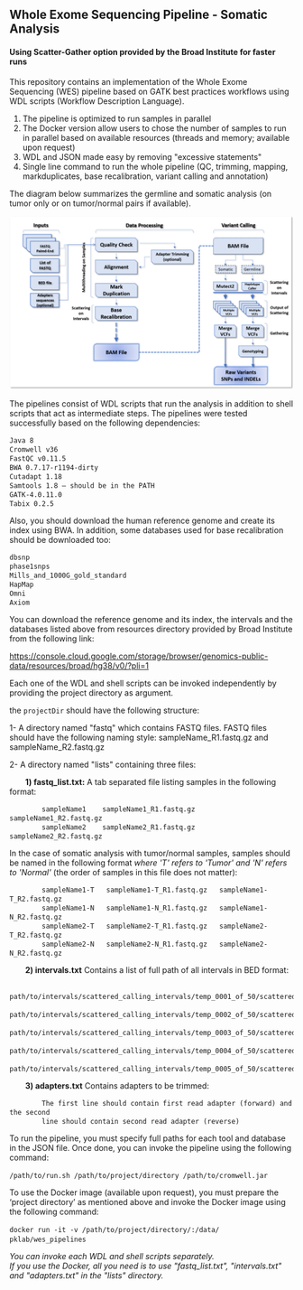 ## Whole Exome Sequencing Pipeline - Somatic Analysis
#### Using Scatter-Gather option provided by the Broad Institute for faster runs

This repository contains an implementation of the Whole Exome Sequencing (WES) pipeline based on GATK best practices workflows using WDL scripts (Workflow Description Language).

1) The pipeline is optimized to run samples in parallel
2) The Docker version allow users to chose the number of samples to run in parallel based on available resources (threads and memory; available upon request)
3) WDL and JSON made easy by removing "excessive statements"
4) Single line command to run the whole pipeline (QC, trimming, mapping, markduplicates, base recalibration, variant calling and annotation)

The diagram below summarizes the germline and somatic analysis (on tumor only or on tumor/normal pairs if available).


![alt text](wes_workflow/wes_pipelines.png "Whole Exome Sequencing Pipelines")

The pipelines consist of WDL scripts that run the analysis in addition to shell scripts that act as intermediate steps. The pipelines were tested successfully based on the following dependencies: 

    Java 8 
    Cromwell v36 
    FastQC v0.11.5 
    BWA 0.7.17-r1194-dirty 
    Cutadapt 1.18 
    Samtools 1.8 – should be in the PATH 
    GATK-4.0.11.0 
    Tabix 0.2.5 

Also, you should download the human reference genome and create its index using BWA. In addition, some databases used for base recalibration should be downloaded too: 

    dbsnp
    phase1snps 
    Mills_and_1000G_gold_standard 
    HapMap 
    Omni 
    Axiom 

You can download the reference genome and its index, the intervals and the databases listed above from resources directory provided by Broad Institute from the following link: 

https://console.cloud.google.com/storage/browser/genomics-public-data/resources/broad/hg38/v0/?pli=1

Each one of the WDL and shell scripts can be invoked independently by providing the project directory as argument.
  
the `projectDir` should have the following structure:  

1- A directory named "fastq" which contains FASTQ files. FASTQ files should have the following naming style:
    sampleName_R1.fastq.gz and sampleName_R2.fastq.gz

2- A directory named "lists" containing three files:

&ensp;&ensp;&ensp;&ensp;**1) fastq_list.txt:** A tab separated file listing samples in the following format:

            sampleName1    sampleName1_R1.fastq.gz    sampleName1_R2.fastq.gz
            sampleName2    sampleName2_R1.fastq.gz    sampleName2_R2.fastq.gz

In the case of somatic analysis with tumor/normal samples, samples should be named
in the following format *where 'T' refers to 'Tumor' and 'N' refers to 'Normal'*
(the order of samples in this file does not matter):

	        sampleName1-T	sampleName1-T_R1.fastq.gz	sampleName1-T_R2.fastq.gz
            sampleName1-N	sampleName1-N_R1.fastq.gz	sampleName1-N_R2.fastq.gz
            sampleName2-T	sampleName2-T_R1.fastq.gz	sampleName2-T_R2.fastq.gz
            sampleName2-N	sampleName2-N_R1.fastq.gz	sampleName2-N_R2.fastq.gz

&ensp;&ensp;&ensp;&ensp;**2) intervals.txt** Contains a list of full path of all intervals in BED format:

            path/to/intervals/scattered_calling_intervals/temp_0001_of_50/scattered.interval_list
            path/to/intervals/scattered_calling_intervals/temp_0002_of_50/scattered.interval_list
            path/to/intervals/scattered_calling_intervals/temp_0003_of_50/scattered.interval_list
            path/to/intervals/scattered_calling_intervals/temp_0004_of_50/scattered.interval_list
            path/to/intervals/scattered_calling_intervals/temp_0005_of_50/scattered.interval_list

&ensp;&ensp;&ensp;&ensp;**3) adapters.txt** Contains adapters to be trimmed: 

	        The first line should contain first read adapter (forward) and the second
            line should contain second read adapter (reverse) 

To run the pipeline, you must specify full paths for each tool and database in the JSON file. Once done, you can invoke the pipeline using the following command:  

`/path/to/run.sh /path/to/project/directory /path/to/cromwell.jar`


To use the Docker image (available upon request), you must prepare the ‘project directory’ as mentioned above and invoke the Docker image using the following command:  

`docker run -it -v /path/to/project/directory/:/data/ pklab/wes_pipelines `

*You can invoke each WDL and shell scripts separately.*  
*If you use the Docker, all you need is to use "fastq_list.txt", "intervals.txt" and "adapters.txt" in the "lists" directory.*


